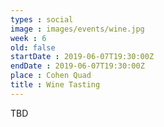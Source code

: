 ```yaml
---
types : social
image : images/events/wine.jpg
week : 6
old: false
startDate : 2019-06-07T19:30:00Z
endDate : 2019-06-07T19:30:00Z
place : Cohen Quad
title : Wine Tasting
---
```


TBD